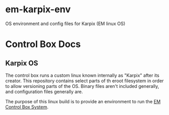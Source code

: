 # em-karpix-env
OS environment and config files for Karpix (EM linux OS)

# Control Box Docs 

## Karpix OS

The control box runs a custom linux known internally as "Karpix" after its creator. This repository contains select parts of th eroot filesystem in order to allow versioning parts of the OS. Binary files aren't included generally, and configuration files generally are.

The purpose of this linux build is to provide an environment to run the [EM Control Box System](https://github.com/Ecotrust-Canada/em-control-box).
